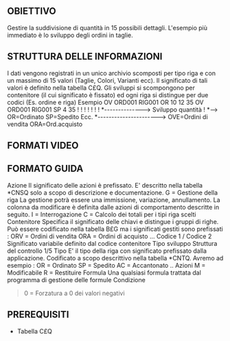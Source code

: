 ## OBIETTIVO
Gestire la suddivisione di quantità in 15 possibili dettagli.
L'esempio più immediato è lo sviluppo degli ordini in taglie.
## STRUTTURA DELLE INFORMAZIONI
I dati vengono registrati in un unico archivio scomposti per tipo riga e con un massimo di 15 valori (Taglie, Colori, Varianti ecc). Il significato di tali valori è definito nella tabella C£Q. Gli sviluppi si scompongono per contenitore (il cui significato è fissato) ed ogni riga si distingue per due codici (Es. ordine e riga)
Esempio
OV   ORD001 RIG001  OR   10   12   35
OV   ORD001 RIG001  SP   4         35
!                   !    !    !    !
!                   !    *--------------> Sviluppo quantità
!                   *--> OR=Ordinato SP=Spedito Ecc.
*----------------------> OVE=Ordini di vendita ORA=Ord.acquisto
## FORMATI VIDEO
## FORMATO GUIDA
Azione
Il significato delle azioni è prefissato. E' descritto nella tabella *CNSQ solo a scopo di descrizione e documentazione.
G    =    Gestione della riga
La gestione potrà essere una immissione, variazione, annullamento. La colonna da modificare è definita dalle azioni di  comportamento descritte in seguito.
I    =    Interrogazione
C    =    Calcolo dei totali per i tipi riga scelti
Contenitore
Specifica il significato delle chiavi e distingue i gruppi di righe.
Può essere codificato nella tabella B£G ma i significati gestiti sono prefissati : 
ORV  =    Ordini di vendita
ORA  =    Ordini di acquisto
...
Codice 1 / Codice 2
Significato variabile definito dal codice contenitore
Tipo sviluppo
Struttura del controllo 1/5
Tipo
E' il tipo della riga con significato prefissato dalla applicazione. Codificato a scopo descrittivo nella tabella
*CNTQ.
Avremo ad esempio : 
OR = Ordinato
SP = Spedito
AC = Accantonato
..
Azioni
M = Modificabile
R = Restituire
Formula
Una qualsiasi formula trattata dal programma di gestione delle formule
Condizione
>0 = Forzatura a 0 dei valori negativi
## PREREQUISITI
-    Tabella C£Q

